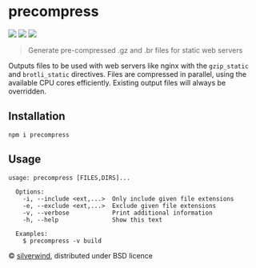 # precompress
[![](https://img.shields.io/npm/v/precompress.svg?style=flat)](https://www.npmjs.org/package/precompress) [![](https://img.shields.io/npm/dm/precompress.svg)](https://www.npmjs.org/package/precompress) [![](https://api.travis-ci.org/silverwind/precompress.svg?style=flat)](https://travis-ci.org/silverwind/precompress)

> Generate pre-compressed .gz and .br files for static web servers

Outputs files to be used with web servers like nginx with the `gzip_static` and `brotli_static` directives. Files are compressed in parallel, using the available CPU cores efficiently. Existing output files will always be overridden.

## Installation
```
npm i precompress
```

## Usage
```
usage: precompress [FILES,DIRS]...

  Options:
    -i, --include <ext,...>  Only include given file extensions
    -e, --exclude <ext,...>  Exclude given file extensions
    -v, --verbose            Print additional information
    -h, --help               Show this text

  Examples:
    $ precompress -v build
```

© [silverwind](https://github.com/silverwind), distributed under BSD licence
